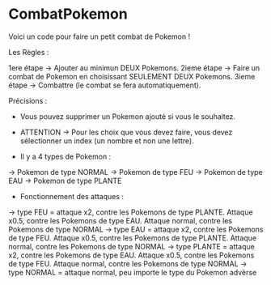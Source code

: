# CombatPokemon

Voici un code pour faire un petit combat de Pokemon !

Les Règles : 

1ere étape -> Ajouter au minimun DEUX Pokemons.
2ieme étape -> Faire un combat de Pokemon en choisissant SEULEMENT DEUX Pokemons.
3ieme étape -> Combattre (le combat se fera automatiquement).

Précisions : 

- Vous pouvez supprimer un Pokemon ajouté si vous le souhaitez.

- ATTENTION -> Pour les choix que vous devez faire, vous devez sélectionner un index (un nombre et non une lettre).

- Il y a 4 types de Pokemon :

-> Pokemon de type NORMAL
-> Pokemon de type FEU
-> Pokemon de type EAU
-> Pokemon de type PLANTE

- Fonctionnement des attaques : 

-> type FEU = attaque x2, contre les Pokemons de type PLANTE. Attaque x0.5, contre les Pokemons de type EAU. Attaque normal, contre les Pokemons de type NORMAL
-> type EAU = attaque x2, contre les Pokemons de type FEU. Attaque x0.5, contre les Pokemons de type PLANTE. Attaque normal, contre les Pokemons de type NORMAL
-> type PLANTE = attaque x2, contre les Pokemons de type EAU. Attaque x0.5, contre les Pokemons de type FEU. Attaque normal, contre les Pokemons de type NORMAL
-> type NORMAL = attaque normal, peu importe le type du Pokemon advèrse
